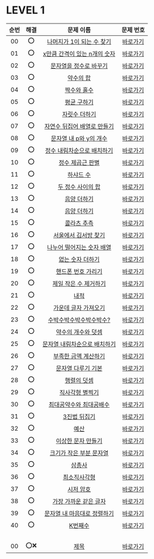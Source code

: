 # LEVEL 1


| 순번|해결|문제 이름|문제 번호 |
| :--:|:--:|:--:|:--:|
| 00 |⭕|[나머지가 1이 되는 수 찾기](https://school.programmers.co.kr/learn/courses/30/lessons/87389)|[바로가기](/LEVEL1/solutions/87389.swift)|
| 01 |⭕|[x만큼 간격이 있는 n개의 숫자](https://school.programmers.co.kr/learn/courses/30/lessons/12954)|[바로가기](/LEVEL1/solutions/12954.swift)|
| 02 |⭕|[문자열을 정수로 바꾸기](https://school.programmers.co.kr/learn/courses/30/lessons/12925)|[바로가기](/LEVEL1/solutions/12925.swift)|
| 03 |⭕|[약수의 합](https://school.programmers.co.kr/learn/courses/30/lessons/12928)|[바로가기](/LEVEL1/solutions/12928.swift)|
| 04 |⭕|[짝수와 홀수](https://school.programmers.co.kr/learn/courses/30/lessons/12937)|[바로가기](/LEVEL1/solutions/12937.swift)|
| 05 |⭕|[평균 구하기](https://school.programmers.co.kr/learn/courses/30/lessons/12944)|[바로가기](/LEVEL1/solutions/12944.swift)|
| 06 |⭕|[자릿수 더하기](https://school.programmers.co.kr/learn/courses/30/lessons/12931)|[바로가기](/LEVEL1/solutions/12931.swift)|
| 07 |⭕|[자연수 뒤집어 배열로 만들기](https://school.programmers.co.kr/learn/courses/30/lessons/12932)|[바로가기](/LEVEL1/solutions/12932.swift)|
| 08 |⭕|[문자열 내 p와 y의 개수](https://school.programmers.co.kr/learn/courses/30/lessons/12916)|[바로가기](/LEVEL1/solutions/12916.swift)|
| 09 |⭕|[정수 내림차순으로 배치하기](https://school.programmers.co.kr/learn/courses/30/lessons/12933)|[바로가기](/LEVEL1/solutions/12933.swift)|
| 10 |⭕|[정수 제곱근 판별](https://school.programmers.co.kr/learn/courses/30/lessons/12934)|[바로가기](/LEVEL1/solutions/12934.swift)|
| 11 |⭕|[하샤드 수](https://school.programmers.co.kr/learn/courses/30/lessons/12947)|[바로가기](/LEVEL1/solutions/12947.swift)|
| 12 |⭕|[두 정수 사이의 합](https://school.programmers.co.kr/learn/courses/30/lessons/12912)|[바로가기](/LEVEL1/solutions/12912.swift)|
| 13 |⭕|[음양 더하기](https://school.programmers.co.kr/learn/courses/30/lessons/76501)|[바로가기](/LEVEL1/solutions/76501.swift)|
| 14 |⭕|[음양 더하기](https://school.programmers.co.kr/learn/courses/30/lessons/76501)|[바로가기](/LEVEL1/solutions/76501.swift)|
| 15 |⭕|[콜라츠 추측](https://school.programmers.co.kr/learn/courses/30/lessons/12943)|[바로가기](/LEVEL1/solutions/12943.swift)|
| 16 |⭕|[서울에서 김서방 찾기](https://school.programmers.co.kr/learn/courses/30/lessons/12919)|[바로가기](/LEVEL1/solutions/12919.swift)|
| 17 |⭕|[나누어 떨어지는 숫자 배열](https://school.programmers.co.kr/learn/courses/30/lessons/12910)|[바로가기](/LEVEL1/solutions/12910.swift)|
| 18 |⭕|[없는 숫자 더하기](https://school.programmers.co.kr/learn/courses/30/lessons/86051)|[바로가기](/LEVEL1/solutions/86051.swift)|
| 19 |⭕|[핸드폰 번호 가리기](https://school.programmers.co.kr/learn/courses/30/lessons/12948)|[바로가기](/LEVEL1/solutions/12948.swift)|
| 20 |⭕|[제일 작은 수 제거하기](https://school.programmers.co.kr/learn/courses/30/lessons/12935)|[바로가기](/LEVEL1/solutions/12935.swift)|
| 21 |⭕|[내적](https://school.programmers.co.kr/learn/courses/30/lessons/70128)|[바로가기](/LEVEL1/solutions/70128.swift)|
| 22 |⭕|[가운데 글자 가져오기](https://school.programmers.co.kr/learn/courses/30/lessons/12903)|[바로가기](/LEVEL1/solutions/12903.swift)|
| 23 |⭕|[수박수박수박수박수박수?](https://school.programmers.co.kr/learn/courses/30/lessons/12922)|[바로가기](/LEVEL1/solutions/12922.swift)|
| 24 |⭕|[약수의 개수와 덧셈](https://school.programmers.co.kr/learn/courses/30/lessons/77884)|[바로가기](/LEVEL1/solutions/77884.swift)|
| 25 |⭕|[문자열 내림차순으로 배치하기](https://school.programmers.co.kr/learn/courses/30/lessons/12917)|[바로가기](/LEVEL1/solutions/12917.swift)|
| 26 |⭕|[부족한 금액 계산하기](https://school.programmers.co.kr/learn/courses/30/lessons/82612)|[바로가기](/LEVEL1/solutions/82612.swift)|
| 27 |⭕|[문자열 다루기 기본](https://school.programmers.co.kr/learn/courses/30/lessons/12918)|[바로가기](/LEVEL1/solutions/12918.swift)|
| 28 |⭕|[행렬의 덧셈](https://school.programmers.co.kr/learn/courses/30/lessons/12950)|[바로가기](/LEVEL1/solutions/12950.swift)|
| 29 |⭕|[직사각형 별찍기](https://school.programmers.co.kr/learn/courses/30/lessons/12969)|[바로가기](/LEVEL1/solutions/12969.swift)|
| 30 |⭕|[최대공약수와 최대공배수](https://school.programmers.co.kr/learn/courses/30/lessons/12940)|[바로가기](/LEVEL1/solutions/12940.swift)|
| 31 |⭕|[3진법 뒤집기](https://school.programmers.co.kr/learn/courses/30/lessons/68935)|[바로가기](/LEVEL1/solutions/68935.swift)|
| 32 |⭕|[예산](https://school.programmers.co.kr/learn/courses/30/lessons/12982)|[바로가기](/LEVEL1/solutions/12982.swift)|
| 33 |⭕|[이상한 문자 만들기](https://school.programmers.co.kr/learn/courses/30/lessons/12930)|[바로가기](/LEVEL1/solutions/12930.swift)|
| 34 |⭕|[크기가 작은 부분 문자열](https://school.programmers.co.kr/learn/courses/30/lessons/147355)|[바로가기](/LEVEL1/solutions/147355.swift)|
| 35 |⭕|[삼총사](https://school.programmers.co.kr/learn/courses/30/lessons/131705)|[바로가기](/LEVEL1/solutions/131705.swift)|
| 36 |⭕|[최소직사각형](https://school.programmers.co.kr/learn/courses/30/lessons/86491)|[바로가기](/LEVEL1/solutions/86491.swift)|
| 37 |⭕|[시저 암호](https://school.programmers.co.kr/learn/courses/30/lessons/12926)|[바로가기](/LEVEL1/solutions/12926.swift)|
| 38 |⭕|[가장 가까운 같은 글자](https://school.programmers.co.kr/learn/courses/30/lessons/142086)|[바로가기](/LEVEL1/solutions/142086.swift)|
| 39 |⭕|[문자열 내 마음대로 정렬하기](https://school.programmers.co.kr/learn/courses/30/lessons/12915)|[바로가기](/LEVEL1/solutions/12915.swift)|
| 40 |⭕|[K번째수](https://school.programmers.co.kr/learn/courses/30/lessons/42748)|[바로가기](/LEVEL1/solutions/42748.swift)|
|||||
|||||
|||||
|||||
| 00 |⭕❌|[제목](link)|[바로가기](/LEVEL1/번호.swift)|
